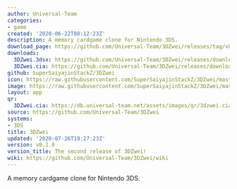 ```yaml
---
author: Universal-Team
categories:
- game
created: '2020-06-22T08:12:23Z'
description: A memory cardgame clone for Nintendo 3DS.
download_page: https://github.com/Universal-Team/3DZwei/releases/tag/v0.2.0
downloads:
  3DZwei.3dsx: https://github.com/Universal-Team/3DZwei/releases/download/v0.2.0/3DZwei.3dsx
  3DZwei.cia: https://github.com/Universal-Team/3DZwei/releases/download/v0.2.0/3DZwei.cia
github: SuperSaiyajinStackZ/3DZwei
icon: https://raw.githubusercontent.com/SuperSaiyajinStackZ/3DZwei/master/3ds/app/icon.png
image: https://raw.githubusercontent.com/SuperSaiyajinStackZ/3DZwei/master/3ds/app/banner.png
layout: app
qr:
  3DZwei.cia: https://db.universal-team.net/assets/images/qr/3dzwei.cia.png
source: https://github.com/Universal-Team/3DZwei
systems:
- 3DS
title: 3DZwei
updated: '2020-07-26T19:27:23Z'
version: v0.2.0
version_title: The second release of 3DZwei!
wiki: https://github.com/Universal-Team/3DZwei/wiki
---
```

A memory cardgame clone for Nintendo 3DS.